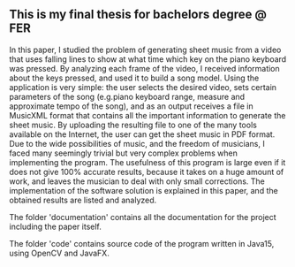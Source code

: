 ## This is my final thesis for bachelors degree @ FER

In this paper, I studied the problem of generating sheet music from a video that uses falling lines to show at what time which key on the piano keyboard was pressed. By analyzing each frame of the video, I received information about the keys pressed, and used it to build a song model. Using the application is very simple: the user selects the desired video, sets certain parameters of the song (e.g.piano keyboard range, measure and approximate tempo of the song), and as an output receives a file in MusicXML format that contains all the important information to generate the sheet music. By uploading the resulting file to one of the many tools available on the Internet, the user can get the sheet music in PDF format. Due to the wide possibilities of music, and the freedom of musicians, I faced many seemingly trivial but very complex problems when implementing the program. The usefulness of this program is large even if it does not give 100% accurate results, because it takes on a huge amount of work, and leaves the musician to deal with only small corrections. The implementation of the software solution is explained in this paper, and the obtained results are listed and analyzed.

The folder 'documentation' contains all the documentation for the project including the paper itself.

The folder 'code' contains source code of the program written in Java15, using OpenCV and JavaFX.
